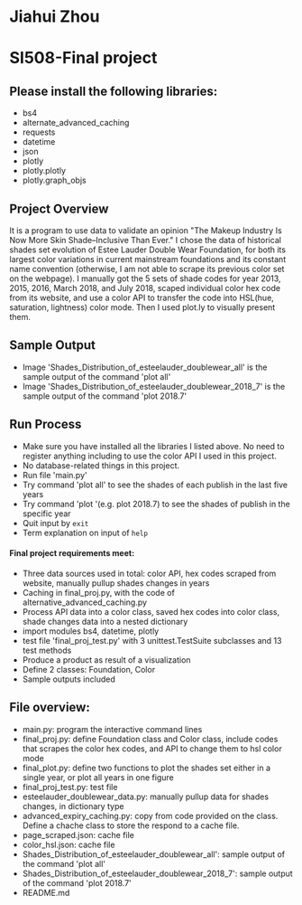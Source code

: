 # Jiahui Zhou
# SI508-Final project

## Please install the following libraries:
* bs4
* alternate_advanced_caching
* requests
* datetime
* json
* plotly
* plotly.plotly
* plotly.graph_objs

## Project Overview
It is a program to use data to validate an opinion "The Makeup Industry Is Now More Skin Shade–Inclusive Than Ever." I chose 
the data of historical shades set evolution of Estee Lauder Double Wear Foundation, for both its largest color variations in current mainstream foundations and its constant name convention (otherwise, I am not able to scrape its previous color set on the webpage). I manually got the 5 sets of shade codes for year 2013, 2015, 2016, March 2018, and July 2018, scaped individual color hex code from its website, and use a color API to transfer the code into HSL(hue, saturation, lightness) color mode. Then I used plot.ly to visually present them. 

## Sample Output
* Image 'Shades_Distribution_of_esteelauder_doublewear_all' is the sample output of the command 'plot all'
* Image 'Shades_Distribution_of_esteelauder_doublewear_2018_7' is the sample output of the command 'plot 2018.7'

## Run Process
* Make sure you have installed all the libraries I listed above. No need to register anything including to use the color API I used in this project.
* No database-related things in this project.
* Run file 'main.py'
* Try command 'plot all' to see the shades of each publish in the last five years
* Try command 'plot <Year>'(e.g. plot 2018.7) to see the shades of publish in the specific year
* Quit input by `exit`
* Term explanation on input of `help`
  
#### Final project requirements meet: 
* Three data sources used in total: color API, hex codes scraped from website, manually pullup shades changes in years
* Caching in final_proj.py, with the code of alternative_advanced_caching.py
* Process API data into a color class, saved hex codes into color class, shade changes data into a nested dictionary
* import modules bs4, datetime, plotly
* test file 'final_proj_test.py' with 3 unittest.TestSuite subclasses and 13 test methods
* Produce a product as result of a visualization
* Define 2 classes: Foundation, Color
* Sample outputs included

## File overview:
* main.py: program the interactive command lines
* final_proj.py: define Foundation class and Color class, include codes that scrapes the color hex codes, and API to change them to hsl color mode
* final_plot.py: define two functions to plot the shades set either in a single year, or plot all years in one figure
* final_proj_test.py: test file
* esteelauder_doublewear_data.py: manually pullup data for shades changes, in dictionary type
* advanced_expiry_caching.py: copy from code provided on the class. Define a chache class to store the respond to a cache file.
* page_scraped.json: cache file
* color_hsl.json: cache file
* Shades_Distribution_of_esteelauder_doublewear_all': sample output of the command 'plot all'
* Shades_Distribution_of_esteelauder_doublewear_2018_7': sample output of the command 'plot 2018.7'
* README.md







